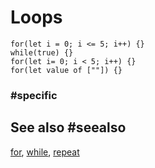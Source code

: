 # Loops

```cards
for(let i = 0; i <= 5; i++) {}
while(true) {}
for(let i= 0; i < 5; i++) {}
for(let value of [""]) {}
```

### #specific

## See also #seealso

[for](/blocks/loops/for), [while](/blocks/loops/while), [repeat](/blocks/loops/repeat)